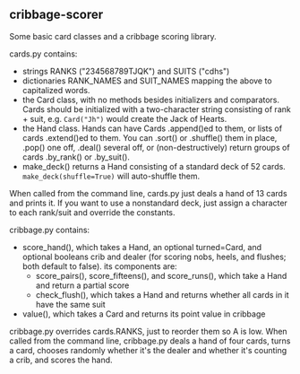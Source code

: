 ## cribbage-scorer

Some basic card classes and a cribbage scoring library.


cards.py contains:

* strings RANKS ("234568789TJQK") and SUITS ("cdhs")
* dictionaries RANK_NAMES and SUIT_NAMES mapping the above to capitalized words.
* the Card class, with no methods besides initializers and comparators. Cards should be initialized with a two-character string consisting of rank + suit, e.g. `Card("Jh")` would create the Jack of Hearts.
* the Hand class. Hands can have Cards .append()ed to them, or lists of cards .extend()ed to them. You can .sort() or .shuffle() them in place, .pop() one off, .deal() several off, or (non-destructively) return groups of cards .by_rank() or .by_suit().
* make_deck() returns a Hand consisting of a standard deck of 52 cards. `make_deck(shuffle=True)` will auto-shuffle them.

When called from the command line, cards.py just deals a hand of 13 cards and prints it.
If you want to use a nonstandard deck, just assign a character to each rank/suit and override the constants.


cribbage.py contains:

* score_hand(), which takes a Hand, an optional turned=Card, and optional booleans crib and dealer (for scoring nobs, heels, and flushes; both default to false). its components are:
  * score_pairs(), score_fifteens(), and score_runs(), which take a Hand and return a partial score
  * check_flush(), which takes a Hand and returns whether all cards in it have the same suit
* value(), which takes a Card and returns its point value in cribbage

cribbage.py overrides cards.RANKS, just to reorder them so A is low.
When called from the command line, cribbage.py deals a hand of four cards, turns a card, chooses randomly whether it's the dealer and whether it's counting a crib, and scores the hand.
